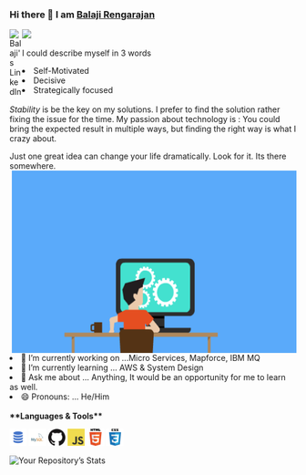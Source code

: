### Hi there 👋 I am <a href="mailto:balaji.rengarajan@outlook.com">Balaji Rengarajan</a>
<a href="https://www.linkedin.com/in/brenga/">
  <img align="left" alt="Balaji's LinkedIn" width="22px" src="https://raw.githubusercontent.com/peterthehan/peterthehan/master/assets/linkedin.svg" />
</a>
<img src="https://komarev.com/ghpvc/?username=balajirengarajan" />
<!--
![Hits](https://hitcounter.pythonanywhere.com/count/tag.svg?url=https://github.com/Tanu-N-Prabhu/Python)
-->

I could describe myself in 3 words
<li>Self-Motivated</li>
<li>Decisive</li>
<li>Strategically focused</li> 

<br />
<I>Stability</I> is be the key on my solutions. I prefer to find the solution rather fixing the issue for the time. My passion about technology is : You could bring the expected result in multiple ways, but finding the right way is what I crazy about.

Just one great idea can change your life dramatically. Look for it. Its there somewhere.
<img align="right" alt="GIF" src="https://github.com/balajirengarajan/balajirengarajan/blob/master/Master.gif?raw=true" width="500" height="320" />

<br /> 
<li> 🔭 I’m currently working on ...Micro Services, Mapforce, IBM MQ  </li>
<li> 🌱 I’m currently learning ... AWS & System Design </li>
<li> 💬 Ask me about ... Anything, It would be an opportunity for me to learn as well. </li>
<li> 😄 Pronouns: ... He/Him </li>
<br />
<b>**Languages & Tools**</b>

<code><img height="30" src="https://raw.githubusercontent.com/github/explore/80688e429a7d4ef2fca1e82350fe8e3517d3494d/topics/sql/sql.png"></code>
<code><img height="30" src="https://raw.githubusercontent.com/github/explore/80688e429a7d4ef2fca1e82350fe8e3517d3494d/topics/mysql/mysql.png"></code>
<code><img height="30" src="https://raw.githubusercontent.com/github/explore/80688e429a7d4ef2fca1e82350fe8e3517d3494d/topics/github/github.png"></code>
<code><img height="30" src="https://raw.githubusercontent.com/github/explore/80688e429a7d4ef2fca1e82350fe8e3517d3494d/topics/javascript/javascript.png"></code>
<code><img height="30" src="https://raw.githubusercontent.com/github/explore/80688e429a7d4ef2fca1e82350fe8e3517d3494d/topics/html/html.png"></code>
<code><img height="30" src="https://raw.githubusercontent.com/github/explore/80688e429a7d4ef2fca1e82350fe8e3517d3494d/topics/css/css.png"></code>


![Your Repository’s Stats](https://github-readme-stats.vercel.app/api?username=balajirengarajan&show_icons=true)

<!--
![Your Repository's Stats](https://github-readme-stats.vercel.app/api/top-langs/?username=balajirengarajan=blue-green)

**balajirengarajan/balajirengarajan** is a ✨ _special_ ✨ repository because its `README.md` (this file) appears on your GitHub profile.

Here are some ideas to get you started:


-->

